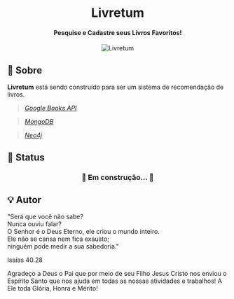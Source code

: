 <h1 align="center">
        Livretum
</h1>

<h4 align="center">
  Pesquise e Cadastre seus Livros Favoritos!
</h4>

<p align="center">
	<img alt="Livretum" src="https://res.cloudinary.com/dfph6kr4e/image/upload/v1681333500/livretum_v0.2.0-alpha_all_ovntam.gif">
</p>

## :memo: Sobre

**Livretum** está sendo construído para ser um sistema de recomendação de livros.


> *[Google Books API](https://developers.google.com/books)*

> *[MongoDB](https://www.mongodb.com/)*

> *[Neo4j](https://neo4j.com)*


## :mag_right: Status


<h3 align="center"> 
	🚧   Em construção...  🚧
</h3>


## :bulb: Autor

<p>
	"Será que você não sabe?</br>
	Nunca ouviu falar?</br>
	O Senhor é o Deus Eterno, ele criou o mundo inteiro.</br>
	Ele não se cansa nem fica exausto;</br>
	ninguém pode medir a sua sabedoria."

Isaías 40.28
</p>


Agradeço a Deus o Pai que por meio de seu Filho Jesus Cristo nos enviou o Espírito Santo que nos ajuda em todas as nossas atividades e trabalhos!
A Ele toda Glória, Honra e Mérito!
